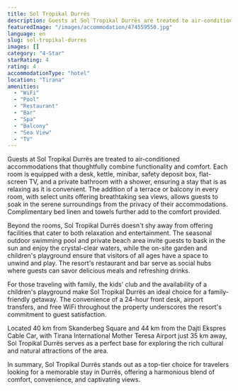 ```yaml
---
title: Sol Tropikal Durrës
description: Guests at Sol Tropikal Durrës are treated to air-conditioned accommodations that thoughtfully combine functionality and comfort. Each room is equipped with a de
featuredImage: "/images/accommodation/474559550.jpg"
language: en
slug: sol-tropikal-durres
images: []
category: "4-Star"
starRating: 4
rating: 4
accommodationType: "hotel"
location: "Tirana"
amenities:
  - "WiFi"
  - "Pool"
  - "Restaurant"
  - "Bar"
  - "Spa"
  - "Balcony"
  - "Sea View"
  - "TV"
---
```


Guests at Sol Tropikal Durrës are treated to air-conditioned accommodations that thoughtfully combine functionality and comfort. Each room is equipped with a desk, kettle, minibar, safety deposit box, flat-screen TV, and a private bathroom with a shower, ensuring a stay that is as relaxing as it is convenient. The addition of a terrace or balcony in every room, with select units offering breathtaking sea views, allows guests to soak in the serene surroundings from the privacy of their accommodations. Complimentary bed linen and towels further add to the comfort provided.

Beyond the rooms, Sol Tropikal Durrës doesn't shy away from offering facilities that cater to both relaxation and entertainment. The seasonal outdoor swimming pool and private beach area invite guests to bask in the sun and enjoy the crystal-clear waters, while the on-site garden and children's playground ensure that visitors of all ages have a space to unwind and play. The resort's restaurant and bar serve as social hubs where guests can savor delicious meals and refreshing drinks.

For those traveling with family, the kids' club and the availability of a children's playground make Sol Tropikal Durrës an ideal choice for a family-friendly getaway. The convenience of a 24-hour front desk, airport transfers, and free WiFi throughout the property underscores the resort's commitment to guest satisfaction.

Located 40 km from Skanderbeg Square and 44 km from the Dajti Ekspres Cable Car, with Tirana International Mother Teresa Airport just 35 km away, Sol Tropikal Durrës serves as a perfect base for exploring the rich cultural and natural attractions of the area.

In summary, Sol Tropikal Durrës stands out as a top-tier choice for travelers looking for a memorable stay in Durrës, offering a harmonious blend of comfort, convenience, and captivating views.

